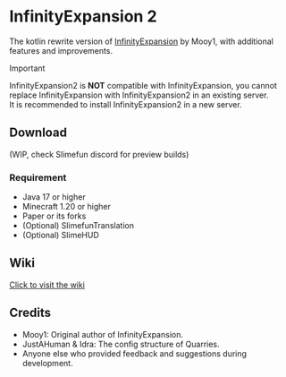 # InfinityExpansion 2

The kotlin rewrite version of [InfinityExpansion](https://github.com/Mooy1/InfinityExpansion) by Mooy1, with additional
features and improvements.

> [!IMPORTANT]
> InfinityExpansion2 is **NOT** compatible with InfinityExpansion, you cannot replace InfinityExpansion with
> InfinityExpansion2 in an existing server.  
> It is recommended to install InfinityExpansion2 in a new server.

## Download

(WIP, check Slimefun discord for preview builds)

### Requirement

- Java 17 or higher
- Minecraft 1.20 or higher
- Paper or its forks
- (Optional) SlimefunTranslation
- (Optional) SlimeHUD

## Wiki

[Click to visit the wiki](https://docs.ybw0014.dev/infinity-expansion-2/)

## Credits

- Mooy1: Original author of InfinityExpansion.
- JustAHuman & Idra: The config structure of Quarries.
- Anyone else who provided feedback and suggestions during development.
